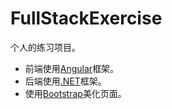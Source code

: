 # FullStackExercise

个人的练习项目。

- 前端使用[Angular](https://angular.dev/)框架。
- 后端使用[.NET](https://dotnet.microsoft.com/)框架。
- 使用[Bootstrap](https://getbootstrap.com/)美化页面。
